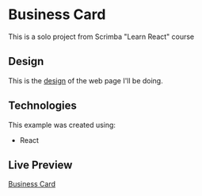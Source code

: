 # Business Card
This is a solo project from Scrimba "Learn React" course 

## Design
This is the [design](./src/assets/img/design.png) of the web page I'll be doing.

## Technologies
This example was created using:
* React

## Live Preview
[Business Card](https://erasmorojastech.github/)